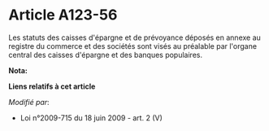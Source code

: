 # Article A123-56

Les statuts des caisses d'épargne et de prévoyance déposés en annexe au registre du commerce et des sociétés sont visés au
préalable par l'organe central des caisses d'épargne et des banques populaires.

**Nota:**



**Liens relatifs à cet article**

_Modifié par_:

  - Loi n°2009-715 du 18 juin 2009 - art. 2 (V)
